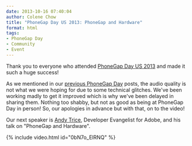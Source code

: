 ```yaml
---
date: 2013-10-16 07:40:04
author: Colene Chow
title: "PhoneGap Day US 2013: PhoneGap and Hardware"
format: html
tags:
- PhoneGap Day
- Community
- Event
---
```


Thank you to everyone who attended [PhoneGap Day US 2013](http://pgday.phonegap.com/us2013) and made it such a huge success!

As we mentioned in our [previous PhoneGap Day](http://phonegap.com/blog/tag/phonegap-day/) posts, the audio quality is not what we were hoping for due to some technical glitches. We've been working madly to get it improved which is why we've been delayed in sharing them. Nothing too shabby, but not as good as being at PhoneGap Day in person! So, our apologies in advance but with that, on to the video!

Our next speaker is [Andy Trice](http://twitter.com/andytrice), Developer Evangelist for Adobe, and his talk on "PhoneGap and Hardware".

{% include video.html id="0bN7o_ElRNQ" %}
